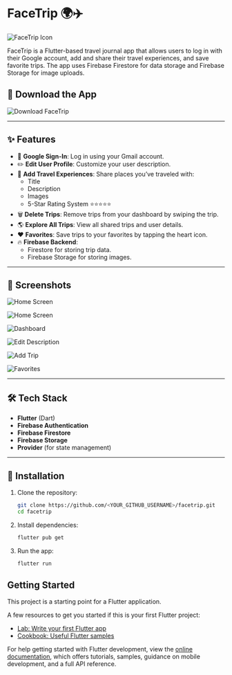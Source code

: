 # FaceTrip 🌍✈️

![FaceTrip Icon](https://raw.githubusercontent.com/Grois333/facetrip/refs/heads/master/assets/img/playstore.png)

FaceTrip is a Flutter-based travel journal app that allows users to log in with their Google account, add and share their travel experiences, and save favorite trips. The app uses Firebase Firestore for data storage and Firebase Storage for image uploads.

## 📲 Download the App
![Download FaceTrip]()

---

## ✨ Features
- 🔑 **Google Sign-In**: Log in using your Gmail account.
- ✏️ **Edit User Profile**: Customize your user description.
- 📍 **Add Travel Experiences**: Share places you’ve traveled with:
  - Title
  - Description
  - Images
  - 5-Star Rating System ⭐⭐⭐⭐⭐
- 🗑️ **Delete Trips**: Remove trips from your dashboard by swiping the trip.
- 🌎 **Explore All Trips**: View all shared trips and user details.
- ❤️ **Favorites**: Save trips to your favorites by tapping the heart icon.
- 🔥 **Firebase Backend**:
  - Firestore for storing trip data.
  - Firebase Storage for storing images.

---

## 📸 Screenshots

![Home Screen](https://raw.githubusercontent.com/Grois333/facetrip/refs/heads/master/assets/img/app-screenshots/home-screen.jpg)

![Home Screen](https://raw.githubusercontent.com/Grois333/facetrip/refs/heads/master/assets/img/app-screenshots/home.jpg)

![Dashboard](https://raw.githubusercontent.com/Grois333/facetrip/refs/heads/master/assets/img/app-screenshots/dashboard.jpg)

![Edit Description](https://raw.githubusercontent.com/Grois333/facetrip/refs/heads/master/assets/img/app-screenshots/edit.jpg)

![Add Trip](https://raw.githubusercontent.com/Grois333/facetrip/refs/heads/master/assets/img/app-screenshots/add-place.jpg)

![Favorites](https://raw.githubusercontent.com/Grois333/facetrip/refs/heads/master/assets/img/app-screenshots/favorites.jpg)

---

## 🛠️ Tech Stack
- **Flutter** (Dart)
- **Firebase Authentication**
- **Firebase Firestore**
- **Firebase Storage**
- **Provider** (for state management)

---

## 🚀 Installation

1. Clone the repository:
   ```sh
   git clone https://github.com/<YOUR_GITHUB_USERNAME>/facetrip.git
   cd facetrip

2. Install dependencies:
   ```sh
   flutter pub get

3. Run the app:
   ```sh
   flutter run


## Getting Started

This project is a starting point for a Flutter application.

A few resources to get you started if this is your first Flutter project:

- [Lab: Write your first Flutter app](https://docs.flutter.dev/get-started/codelab)
- [Cookbook: Useful Flutter samples](https://docs.flutter.dev/cookbook)

For help getting started with Flutter development, view the
[online documentation](https://docs.flutter.dev/), which offers tutorials,
samples, guidance on mobile development, and a full API reference.
